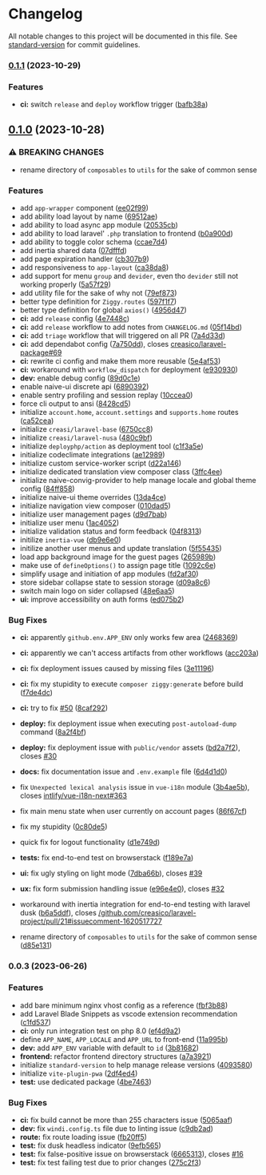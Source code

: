 # Changelog

All notable changes to this project will be documented in this file. See [standard-version](https://github.com/conventional-changelog/standard-version) for commit guidelines.

### [0.1.1](https://github.com/creasico/laravel-project/compare/v0.1.0...v0.1.1) (2023-10-29)


### Features

* **ci:** switch `release` and `deploy` workflow trigger ([bafb38a](https://github.com/creasico/laravel-project/commit/bafb38ab54e44cfdc3b1e2c19939e51b7b740daa))

## [0.1.0](https://github.com/creasico/laravel-project/compare/v0.0.3...v0.1.0) (2023-10-28)


### ⚠ BREAKING CHANGES

* rename directory of `composables` to `utils` for the sake of common sense

### Features

* add `app-wrapper` component ([ee02f99](https://github.com/creasico/laravel-project/commit/ee02f99a22635cfa98b0a65231d319bb213934c6))
* add ability load layout by name ([69512ae](https://github.com/creasico/laravel-project/commit/69512ae71c1e3c38d4f14331e434308b279db0ad))
* add ability to load async app module ([20535cb](https://github.com/creasico/laravel-project/commit/20535cb2d35b3d642cbd57d94413c6e1f5de3ab2))
* add ability to load laravel' `.php` translation to frontend ([b0a900d](https://github.com/creasico/laravel-project/commit/b0a900d8294ba2c1ce1869d00c1af4b2ba947a47))
* add ability to toggle color schema ([ccae7d4](https://github.com/creasico/laravel-project/commit/ccae7d4f9adfca0977433cfee9b6d71678d2e881))
* add inertia shared data ([07dfffd](https://github.com/creasico/laravel-project/commit/07dfffd9f28c3b5146e0f54265eb82ad9d120c43))
* add page expiration handler ([cb307b9](https://github.com/creasico/laravel-project/commit/cb307b941cf566b6ead32390ab093fb8e27d5c2e))
* add responsiveness to `app-layout` ([ca38da8](https://github.com/creasico/laravel-project/commit/ca38da82978a44453b65b7212d9d8df6360ceb19))
* add support for menu `group` and `devider`, even tho `devider` still not working properly ([5a57f29](https://github.com/creasico/laravel-project/commit/5a57f29e5a1797709a84ef13a04a68da55e5fbd7))
* add utility file for the sake of why not ([79ef873](https://github.com/creasico/laravel-project/commit/79ef87355c3650b47ddb9674f2baca5b3b549bbf))
* better type definition for `Ziggy.routes` ([597f1f7](https://github.com/creasico/laravel-project/commit/597f1f76115c1caabb0857ae44ad2b8612f3ebe1))
* better type definition for global `axios()` ([4956d47](https://github.com/creasico/laravel-project/commit/4956d4717b4b54db6d34738cc36d27411a0d3dfa))
* **ci:** add `release` config ([4e7448c](https://github.com/creasico/laravel-project/commit/4e7448c8741e1c8d674158890f62668b6f579fb0))
* **ci:** add `release` workflow to add notes from `CHANGELOG.md` ([05f14bd](https://github.com/creasico/laravel-project/commit/05f14bde71a5e488dc456e2f2b81f32356bf5aa6))
* **ci:** add `triage` workflow that will triggered on all PR ([7a4d33d](https://github.com/creasico/laravel-project/commit/7a4d33d742583ff04903267f2c241ab86cfb445f))
* **ci:** add dependabot config ([7a750dd](https://github.com/creasico/laravel-project/commit/7a750dd1690b236a8786bd1863b2f50348e74b20)), closes [creasico/laravel-package#69](https://github.com/creasico/laravel-package/issues/69)
* **ci:** rewrite ci config and make them more reusable ([5e4af53](https://github.com/creasico/laravel-project/commit/5e4af53ee4509b3789c868e5fe7aeaff5b11128f))
* **ci:** workaround with `workflow_dispatch` for deployment ([e930930](https://github.com/creasico/laravel-project/commit/e9309305ba5804a721f43bb9ad464251f7269631))
* **dev:** enable debug config ([89d0c1e](https://github.com/creasico/laravel-project/commit/89d0c1e25acb6fd2b58254cd15cde9895eaeba73))
* enable naive-ui discrete api ([6890392](https://github.com/creasico/laravel-project/commit/689039227e10f9fe81cfe25aade273de8bdaea1d))
* enable sentry profiling and session replay ([10ccea0](https://github.com/creasico/laravel-project/commit/10ccea05710643689df3c09a8c100956d13fc2c3))
* force cli output to ansi ([8428cd5](https://github.com/creasico/laravel-project/commit/8428cd53da8a19f34140ee18eb05b898f736d3bd))
* initialize `account.home`, `account.settings` and `supports.home` routes ([ca52cea](https://github.com/creasico/laravel-project/commit/ca52ceacb86f1a1c9e6b7022553bd9cc2aea02be))
* initialize `creasi/laravel-base` ([6750cc8](https://github.com/creasico/laravel-project/commit/6750cc847363af65056d8cc89d7c9ca587ecae4e))
* initialize `creasi/laravel-nusa` ([480c9bf](https://github.com/creasico/laravel-project/commit/480c9bfb418d495812c612008597f2e91b4e5ecc))
* initialize `deployphp/action` as deployment tool ([c1f3a5e](https://github.com/creasico/laravel-project/commit/c1f3a5e1cdfc3c7e3df31a3537949d2918e1194d))
* initialize codeclimate integrations ([ae12989](https://github.com/creasico/laravel-project/commit/ae1298949967661faf5c1e1d3b95a4142276ac99))
* initialize custom service-worker script ([d22a146](https://github.com/creasico/laravel-project/commit/d22a1462b778a9345a81e0e7047a3ee5c0290e3d))
* initialize dedicated translation view composer class ([3ffc4ee](https://github.com/creasico/laravel-project/commit/3ffc4ee3505ba1d82612c56bb26077f33d75cb73))
* initialize naive-convig-provider to help manage locale and global theme config ([84ff858](https://github.com/creasico/laravel-project/commit/84ff85845d6ee5b6f75f01a2b4b2ecf3c5f988c2))
* initialize naive-ui theme overrides ([13da4ce](https://github.com/creasico/laravel-project/commit/13da4cecb855bce36ba81aa60bebb5cf92e45a48))
* initialize navigation view composer ([010dad5](https://github.com/creasico/laravel-project/commit/010dad58eddfc5c953039218b59c4c4886a7d210))
* initialize user management pages ([d9d7bab](https://github.com/creasico/laravel-project/commit/d9d7bab9d3ccf60a7e1ffae36a5661d7b7ab9857))
* initialize user menu ([1ac4052](https://github.com/creasico/laravel-project/commit/1ac4052b7cd8817b8da63f03df8a675e540a8da0))
* initialize validation status and form feedback ([04f8313](https://github.com/creasico/laravel-project/commit/04f83136e8c5607799d6999b4f5c7899ce119e8c))
* initilize `inertia-vue` ([db9e6e0](https://github.com/creasico/laravel-project/commit/db9e6e08e49a5d7281c5175aef3d242ebd418e3e))
* initilize another user menus and update translation ([5f55435](https://github.com/creasico/laravel-project/commit/5f55435bf5dde3110d1d0a1770b17eccbe18215d))
* load app background image for the guest pages ([265989b](https://github.com/creasico/laravel-project/commit/265989bcdb01fe0e38a81e0de4c19b33e015cf33))
* make use of `defineOptions()` to assign page title ([1092c6e](https://github.com/creasico/laravel-project/commit/1092c6e3aaa03067e466ca09c29f6b0ac481f14e))
* simplify usage and initiation of app modules ([fd2af30](https://github.com/creasico/laravel-project/commit/fd2af30ecd2bbc4139cc749d12c0c17258832dbf))
* store sidebar collapse state to session storage ([d09a8c6](https://github.com/creasico/laravel-project/commit/d09a8c6a5998341a5a7f2f925d30e2836635be1f))
* switch main logo on sider collapsed ([48e6aa5](https://github.com/creasico/laravel-project/commit/48e6aa595741de6f0e10c7afbbc727b1fa38056b))
* **ui:** improve accessibility on auth forms ([ed075b2](https://github.com/creasico/laravel-project/commit/ed075b29eea957819881e7cb8d7985eba0e44bd2))


### Bug Fixes

* **ci:** apparently `github.env.APP_ENV` only works few area ([2468369](https://github.com/creasico/laravel-project/commit/2468369907fb69d4659f4053c9962015f073c1cd))
* **ci:** apparently we can't access artifacts from other workflows ([acc203a](https://github.com/creasico/laravel-project/commit/acc203ad83966c8a8da08bd13d3de012a70dc2c0))
* **ci:** fix deployment issues caused by missing files ([3e11196](https://github.com/creasico/laravel-project/commit/3e111968dcb47ad08f19300a0dd3c84c4bf79aa7))
* **ci:** fix my stupidity to execute `composer ziggy:generate` before build ([f7de4dc](https://github.com/creasico/laravel-project/commit/f7de4dc7e21a8b627db2b3f6f64c29baa1506559))
* **ci:** try to fix [#50](https://github.com/creasico/laravel-project/issues/50) ([8caf292](https://github.com/creasico/laravel-project/commit/8caf292b38964fb84db9b1326b7e2e5683a71d29))
* **deploy:** fix deployment issue when executing `post-autoload-dump` command ([8a2f4bf](https://github.com/creasico/laravel-project/commit/8a2f4bfa3d9a43a4c1ec9bdd468ccf7e5679461f))
* **deploy:** fix deployment issue with `public/vendor` assets ([bd2a7f2](https://github.com/creasico/laravel-project/commit/bd2a7f2fbbe92bd99f9b452951945e6de68c1e9a)), closes [#30](https://github.com/creasico/laravel-project/issues/30)
* **docs:** fix documentation issue and `.env.example` file ([6d4d1d0](https://github.com/creasico/laravel-project/commit/6d4d1d0b464471f2579c0b7aa5a382e31751ae59))
* fix `Unexpected lexical analysis` issue in `vue-i18n` module ([3b4ae5b](https://github.com/creasico/laravel-project/commit/3b4ae5b355f2041a8aa81c80304803722a0d0da7)), closes [intlify/vue-i18n-next#363](https://github.com/intlify/vue-i18n-next/issues/363)
* fix main menu state when user currently on account pages ([86f67cf](https://github.com/creasico/laravel-project/commit/86f67cffb39cf732171b9b0b22efc108a4677a8d))
* fix my stupidity ([0c80de5](https://github.com/creasico/laravel-project/commit/0c80de5cf366837ac8da4a7b97cfd68786ce743d))
* quick fix for logout functionality ([d1e749d](https://github.com/creasico/laravel-project/commit/d1e749d126a5fe2dfe5a2aece8333166c29f5eae))
* **tests:** fix end-to-end test on browserstack ([f189e7a](https://github.com/creasico/laravel-project/commit/f189e7ae700023b2f242de54759ef46a2add0713))
* **ui:** fix ugly styling on light mode ([7dba66b](https://github.com/creasico/laravel-project/commit/7dba66baf988bdea2c574025d5225d372f10c48f)), closes [#39](https://github.com/creasico/laravel-project/issues/39)
* **ux:** fix form submission handling issue ([e96e4e0](https://github.com/creasico/laravel-project/commit/e96e4e08d9d7730fe4a66bd4cb0f3011c8c417f1)), closes [#32](https://github.com/creasico/laravel-project/issues/32)
* workaround with inertia integration for end-to-end testing with laravel dusk ([b6a5ddf](https://github.com/creasico/laravel-project/commit/b6a5ddf53b63ed6bc89a1b9b31765c3f892da110)), closes [/github.com/creasico/laravel-project/pull/21#issuecomment-1620517727](https://github.com/creasico//github.com/creasico/laravel-project/pull/21/issues/issuecomment-1620517727)


* rename directory of `composables` to `utils` for the sake of common sense ([d85e131](https://github.com/creasico/laravel-project/commit/d85e1317fb39331acf2a3bfd34ae40c954b4491a))

### 0.0.3 (2023-06-26)


### Features

* add bare minimum nginx vhost config as a reference ([fbf3b88](https://github.com/creasico/laravel-project/commit/fbf3b88babbd3860ca79b2af08176fc3b19a3c01))
* add Laravel Blade Snippets as vscode extension recommendation ([c1fd537](https://github.com/creasico/laravel-project/commit/c1fd537caead98f2758577687b435ce7232164d0))
* **ci:** only run integration test on php 8.0 ([ef4d9a2](https://github.com/creasico/laravel-project/commit/ef4d9a23f1be07cac3ac620b02f02c2918312e42))
* define `APP_NAME`, `APP_LOCALE` and `APP_URL` to front-end ([11a995b](https://github.com/creasico/laravel-project/commit/11a995b7d7bdc4e5be402b22d0755430cd2951a8))
* **dev:** add `APP_ENV` variable with default to `id` ([3b81682](https://github.com/creasico/laravel-project/commit/3b816827ec4d21fa862b29fe0429c6a74aae3479))
* **frontend:** refactor frontend directory structures ([a7a3921](https://github.com/creasico/laravel-project/commit/a7a39210211e78a2d0414b93060199e93c944fd3))
* initialize `standard-version` to help manage release versions ([4093580](https://github.com/creasico/laravel-project/commit/40935801021b009f12038508eee3709eca3b29ee))
* initialize `vite-plugin-pwa` ([2df4ed4](https://github.com/creasico/laravel-project/commit/2df4ed479b486f4814c06cdd8782488a0fa60594))
* **test:** use dedicated package ([4be7463](https://github.com/creasico/laravel-project/commit/4be7463ab62c8a22bfe4cf3bdeacd9948ff036b1))


### Bug Fixes

* **ci:** fix build cannot be more than 255 characters issue ([5065aaf](https://github.com/creasico/laravel-project/commit/5065aaf176afb386329cf648ba858375a3121eeb))
* **dev:** fix `windi.config.ts` file due to linting issue ([c9db2ad](https://github.com/creasico/laravel-project/commit/c9db2adb187814a09f960780c37bb1793eba3175))
* **route:** fix route loading issue ([fb20ff5](https://github.com/creasico/laravel-project/commit/fb20ff51b42cc08ed0a79e90b3f463e3a8e9b084))
* **test:** fix dusk headless indicator ([9efb565](https://github.com/creasico/laravel-project/commit/9efb5658d5524d77ce2378bb6121235260b8850c))
* **test:** fix false-positive issue on browserstack ([6665313](https://github.com/creasico/laravel-project/commit/6665313058c82d72d378260a13d7a8bf226de6b1)), closes [#16](https://github.com/creasico/laravel-project/issues/16)
* **test:** fix test failing test due to prior changes ([275c2f3](https://github.com/creasico/laravel-project/commit/275c2f3b4c901a36511dfb9d71e5af1c9e4e5e2e))
